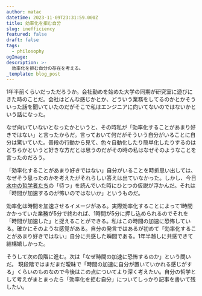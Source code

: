 ```yaml
---
author: matac
datetime: 2023-11-09T23:31:59.000Z
title: 効率化を拒む自分
slug: inefficiency
featured: false
draft: false
tags:
  - philosophy
ogImage: 
description: >-
  効率化を拒む自分の存在を考える。
_template: blog_post
---
```


1年半前くらいだっただろうか。会社勤めを始めた大学の同期が研究室に遊びにきた時のことだ。会社はどんな感じかとか、どういう業務をしてるのかとかそういった話を聞いていたのだがそこで私はエンジニアに向いてないのではないかという話になった。

なぜ向いていないとなったかというと、その時私が「効率化することがあまり好きではない」と言ったからだ。言っておいて何だがそういう自分がいることに自分は驚いていた。普段の行動から見て、色々自動化したり簡単化したりするのはどちらかというと好きな方だとは思うのだがその時の私はなぜそのようなことを言ったのだろう。

「効率化することがあまり好きではない」自分がいることを時折思い出しては、なぜそう思ったのかを考えたがそれらしい答えは出ていなかった。しかし、今日[水中の哲学者たち](https://amzn.asia/d/4fGmPud)の「待つ」を読んでいた時にひとつの仮説が浮かんだ。それは「時間が加速するのが怖いのではないか」というものだ。

効率化は時間を加速させるイメージがある。実際効率化することによって1時間かかっていた業務が5分で終われば、1時間が5分に押し込められるのでそれを「時間が加速した」と捉えることができる。私はこの時間の加速に恐怖している。確かにそのような感覚がある。自分の発言ではあるが初めて「効率化することがあまり好きではない」自分に共感した瞬間である。1年半越しに共感できて結構嬉しかった。

そうして次の段階に進む。次は「なぜ時間の加速に恐怖するのか」という問いだ。
現段階ではまだまだ曖昧で「時間の加速に自分が置いていかれる感じがする」くらいのものなので今後はこの点についてより深く考えたい。自分の哲学として考えがまとまったら「効率化を拒む自分」についてしっかり記事を書いて残したい。
